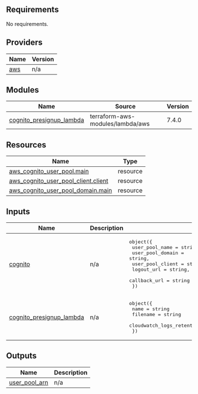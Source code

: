 <!-- BEGIN_TF_DOCS -->
## Requirements

No requirements.

## Providers

| Name | Version |
|------|---------|
| <a name="provider_aws"></a> [aws](#provider\_aws) | n/a |

## Modules

| Name | Source | Version |
|------|--------|---------|
| <a name="module_cognito_presignup_lambda"></a> [cognito\_presignup\_lambda](#module\_cognito\_presignup\_lambda) | terraform-aws-modules/lambda/aws | 7.4.0 |

## Resources

| Name | Type |
|------|------|
| [aws_cognito_user_pool.main](https://registry.terraform.io/providers/hashicorp/aws/latest/docs/resources/cognito_user_pool) | resource |
| [aws_cognito_user_pool_client.client](https://registry.terraform.io/providers/hashicorp/aws/latest/docs/resources/cognito_user_pool_client) | resource |
| [aws_cognito_user_pool_domain.main](https://registry.terraform.io/providers/hashicorp/aws/latest/docs/resources/cognito_user_pool_domain) | resource |

## Inputs

| Name | Description | Type | Default | Required |
|------|-------------|------|---------|:--------:|
| <a name="input_cognito"></a> [cognito](#input\_cognito) | n/a | <pre>object({<br>    user_pool_name   = string,<br>    user_pool_domain = string,<br>    user_pool_client = string,<br>    logout_url       = string, #https://dev.oneid.pagopa.it/logout<br>    callback_url     = string<br>  })</pre> | n/a | yes |
| <a name="input_cognito_presignup_lambda"></a> [cognito\_presignup\_lambda](#input\_cognito\_presignup\_lambda) | n/a | <pre>object({<br>    name                              = string<br>    filename                          = string<br>    cloudwatch_logs_retention_in_days = number<br>  })</pre> | n/a | yes |

## Outputs

| Name | Description |
|------|-------------|
| <a name="output_user_pool_arn"></a> [user\_pool\_arn](#output\_user\_pool\_arn) | n/a |
<!-- END_TF_DOCS -->
